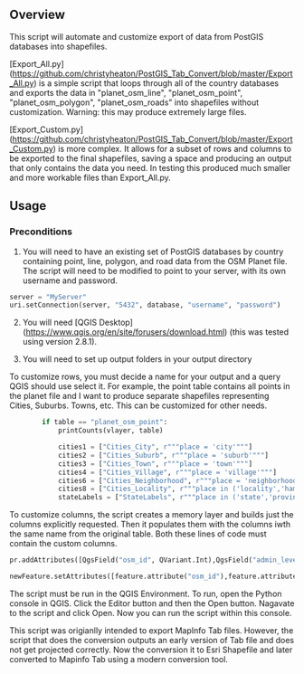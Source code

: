 ## Overview

This script will automate and customize export of data from PostGIS databases into shapefiles.

[Export_All.py] (https://github.com/christyheaton/PostGIS_Tab_Convert/blob/master/Export_All.py) is a simple script that loops through all of the country databases and exports the data in "planet_osm_line", "planet_osm_point", "planet_osm_polygon", "planet_osm_roads" into shapefiles without customization. Warning: this may produce extremely large files.

[Export_Custom.py] (https://github.com/christyheaton/PostGIS_Tab_Convert/blob/master/Export_Custom.py) is more complex. It allows for a subset of rows and columns to be exported to the final shapefiles, saving a space and producing an output that only contains the data you need. In testing this produced much smaller and more workable files than Export_All.py.

## Usage

### Preconditions

1. You will need to have an existing set of PostGIS databases by country containing point, line, polygon, and road data from the OSM Planet file. The script will need to be modified to point to your server, with its own username and password.
```python
server = "MyServer"
uri.setConnection(server, "5432", database, "username", "password")
```

2. You will need [QGIS Desktop] (https://www.qgis.org/en/site/forusers/download.html) (this was tested using version 2.8.1).

3. You will need to set up output folders in your output directory

To customize rows, you must decide a name for your output and a query QGIS should use select it. For example, the point table contains all points in the planet file and I want to produce separate shapefiles representing Cities, Suburbs. Towns, etc. This can be customized for other needs.

```python
        if table == "planet_osm_point":
            printCounts(vlayer, table)

            cities1 = ["Cities_City", r"""place = 'city'"""]
            cities2 = ["Cities_Suburb", r"""place = 'suburb'"""]
            cities3 = ["Cities_Town", r"""place = 'town'"""]
            cities4 = ["Cities_Village", r"""place = 'village'"""]
            cities6 = ["Cities_Neighborhood", r"""place = 'neighborhood'"""]
            cities8 = ["Cities_Locality", r"""place in ('locality','hamlet')"""]
            stateLabels = ["StateLabels", r"""place in ('state','province')"""]
```

To customize columns, the script creates a memory layer and builds just the columns explicitly requested. Then it populates them with the columns iwth the same name from the original table. Both these lines of code must contain the custom columns.

```python
pr.addAttributes([QgsField("osm_id", QVariant.Int),QgsField("admin_level", QVariant.String),QgsField("capital", QVariant.String),QgsField("name", QVariant.String),QgsField("place", QVariant.String),QgsField("population", QVariant.Int),QgsField("tags", QVariant.String)])

newFeature.setAttributes([feature.attribute("osm_id"),feature.attribute("admin_level"),feature.attribute("capital"),feature.attribute("name"),feature.attribute("place"),feature.attribute("population"), feature.attribute("tags")])
```


The script must be run in the QGIS Environment. To run, open the Python console in QGIS. Click the Editor button and then the Open button. Nagavate to the script and click Open. Now you can run the script within this console.

This script was origianlly intended to export MapInfo Tab files. However, the script that does the conversion outputs an early version of Tab file and does not get projected correctly. Now the conversion it to Esri Shapefile and later converted to Mapinfo Tab using a modern conversion tool.



